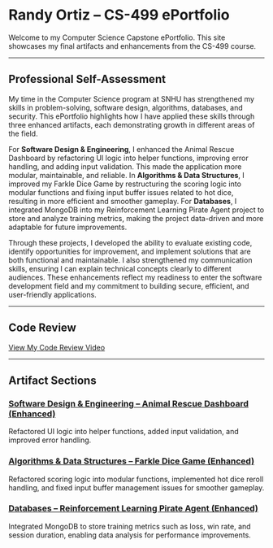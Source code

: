 # Randy Ortiz – CS-499 ePortfolio

Welcome to my Computer Science Capstone ePortfolio. This site showcases my final artifacts and enhancements from the CS-499 course.

---

## Professional Self-Assessment

My time in the Computer Science program at SNHU has strengthened my skills in problem-solving, software design, algorithms, databases, and security. This ePortfolio highlights how I have applied these skills through three enhanced artifacts, each demonstrating growth in different areas of the field.  

For **Software Design & Engineering**, I enhanced the Animal Rescue Dashboard by refactoring UI logic into helper functions, improving error handling, and adding input validation. This made the application more modular, maintainable, and reliable. In **Algorithms & Data Structures**, I improved my Farkle Dice Game by restructuring the scoring logic into modular functions and fixing input buffer issues related to hot dice, resulting in more efficient and smoother gameplay. For **Databases**, I integrated MongoDB into my Reinforcement Learning Pirate Agent project to store and analyze training metrics, making the project data-driven and more adaptable for future improvements.  

Through these projects, I developed the ability to evaluate existing code, identify opportunities for improvement, and implement solutions that are both functional and maintainable. I also strengthened my communication skills, ensuring I can explain technical concepts clearly to different audiences. These enhancements reflect my readiness to enter the software development field and my commitment to building secure, efficient, and user-friendly applications.  

---

## Code Review

[View My Code Review Video](https://drive.google.com/file/d/1ukBOgfpPEcaF-qPUiikywnUlCqqw6436/view?usp=drive_link)

---

## Artifact Sections

### [Software Design & Engineering – Animal Rescue Dashboard (Enhanced)](SoftwareDesign_AnimalRescueDashboard/)
Refactored UI logic into helper functions, added input validation, and improved error handling.

### [Algorithms & Data Structures – Farkle Dice Game (Enhanced)](FarkleGame_Enhanced/)
Refactored scoring logic into modular functions, implemented hot dice reroll handling, and fixed input buffer management issues for smoother gameplay.

### [Databases – Reinforcement Learning Pirate Agent (Enhanced)](PirateAgent_Enhanced/)
Integrated MongoDB to store training metrics such as loss, win rate, and session duration, enabling data analysis for performance improvements.
